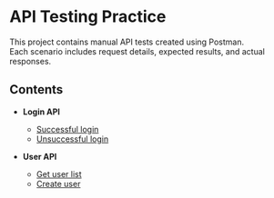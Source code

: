 # API Testing Practice

This project contains manual API tests created using Postman.  
Each scenario includes request details, expected results, and actual responses.

## Contents

- **Login API**
  - [Successful login](login/login_success_test.md)
  - [Unsuccessful login](login/login_unsuccessful_test.md)

- **User API**
  - [Get user list](users/get_users_test.md)
  - [Create user](users/create_user_test.md)

